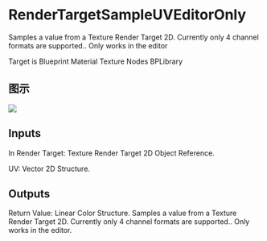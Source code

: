# RenderTargetSampleUVEditorOnly

Samples a value from a Texture Render Target 2D. Currently only 4 channel formats are supported.. Only works in the editor

Target is Blueprint Material Texture Nodes BPLibrary

## 图示

![]($-20221218-20385250.png)

## Inputs

In Render Target: Texture Render Target 2D Object Reference.

UV: Vector 2D Structure.  

## Outputs

Return Value: Linear Color Structure. Samples a value from a Texture Render Target 2D. Currently only 4 channel formats are supported.. Only works in the editor.

